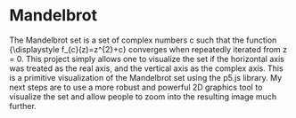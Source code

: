 # Mandelbrot

The Mandelbrot set is a set of complex numbers c such that the function {\displaystyle f_{c}(z)=z^{2}+c} converges when repeatedly iterated from z = 0. This project simply allows one to visualize the set if the horizontal axis was treated as the real axis, and the vertical axis as the complex axis. This is a primitive visualization of the Mandelbrot set using the p5.js library. My next steps are to use a more robust and powerful 2D graphics tool to visualize the set and allow people to zoom into the resulting image much further.
